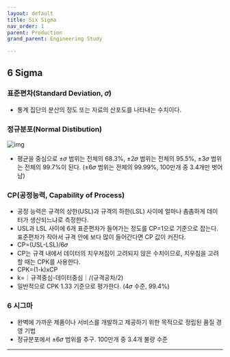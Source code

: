 ```yaml
---
layout: default
title: Six Sigma
nav_order: 1
parent: Production
grand_parent: Engineering Study

---
```


## 6 Sigma

### 표준편차(Standard Deviation, 𝜎)
- 통계 집단의 분산의 정도 또는 자료의 산포도를 나타내는 수치이다.

### 정규분포(Normal Distibution)
![img](https://upload.wikimedia.org/wikipedia/commons/thumb/8/8c/Standard_deviation_diagram.svg/700px-Standard_deviation_diagram.svg.png)
- 평균을 중심으로 ±𝜎 범위는 전체의 68.3%, ±2𝜎 범위는 전체의 95.5%, ±3𝜎 범위는 전체의 99.7%이 된다.
  (±6𝜎 범위는 전체의 99.99%, 100만개 중 3.4개만 벗어남)

### CP(공정능력, Capability of Process)
- 공정 능력은 규격의 상한(USL)과 규격의 하한(LSL) 사이에 얼마나 촘촘하게 데이터가 생산되느냐로 측정한다.
- USL과 LSL 사이에 6개 표준편차가 들어가는 정도를 CP=1으로 기준으로 잡는다. 표준편차가 작아서 규격 안에 보다 많이 들어간다면 CP 값이 커진다.
- CP=(USL-LSL)/6𝜎
- CP는 규격 내에서 데이터의 치우쳐짐이 고려되지 않은 수치이므로, 치우침을 고려할 때는 CPK를 사용한다. 
- CPK=(1-k)xCP
- k=｜규격중심-데이터중심｜/(규격공차/2)
- 일반적으로 CPK 1.33 기준으로 평가한다. (4𝜎 수준, 99.4%)


### 6 시그마
- 완벽에 가까운 제품이나 서비스를 개발하고 제공하기 위한 목적으로 정립된 품질 경영 기법
- 정규분포에서 ±6𝜎 범위를 추구. 100만개 중 3.4개 불량 수준

---
